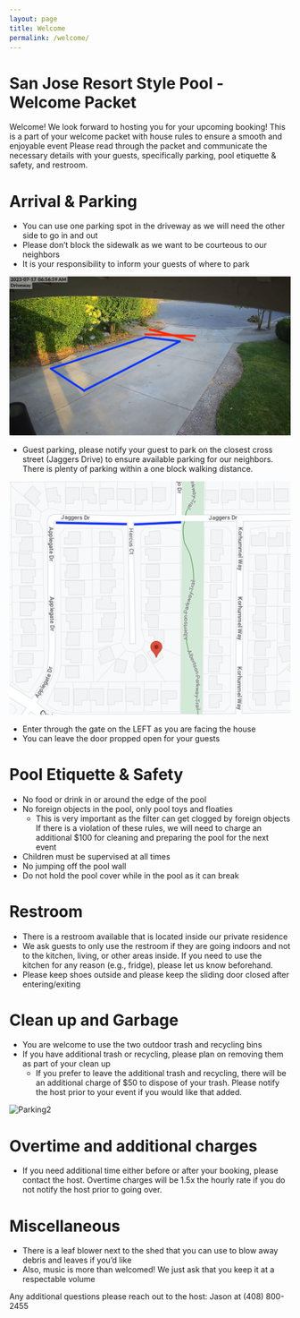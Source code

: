 ```yaml
---
layout: page
title: Welcome
permalink: /welcome/
---
```


# San Jose Resort Style Pool - Welcome Packet


Welcome! We look forward to hosting you for your upcoming booking!
This is a part of your welcome packet with house rules to ensure a smooth and enjoyable event
Please read through the packet and communicate the necessary details with your guests, specifically parking, pool etiquette & safety, and restroom. 

# Arrival & Parking

- You can use one parking spot in the driveway as we will need the other side to go in and out 
- Please don’t block the sidewalk as we want to be courteous to our neighbors 
- It is your responsibility to inform your guests of where to park

![Parking1](/images/welcome/parking1.jpg)

- Guest parking, please notify your guest to park on the closest cross street (Jaggers Drive) to ensure available parking for our neighbors. There is plenty of parking within a one block walking distance.

![Parking2](/images/welcome/parking2.png)

- Enter through the gate on the LEFT as you are facing the house
- You can leave the door propped open for your guests

# Pool Etiquette & Safety

- No food or drink in or around the edge of the pool
- No foreign objects in the pool, only pool toys and floaties
    - This is very important as the filter can get clogged by foreign objects 
    If there is a violation of these rules, we will need to charge an additional $100 for cleaning and preparing the pool for the next event
- Children must be supervised at all times
- No jumping off the pool wall 
- Do not hold the pool cover while in the pool as it can break 

# Restroom
- There is a restroom available that is located inside our private residence
- We ask guests to only use the restroom if they are going indoors and not to the kitchen, living, or other areas inside. If you need to use the kitchen for any reason (e.g., fridge), please let us know beforehand. 
- Please keep shoes outside and please keep the sliding door closed after entering/exiting 

# Clean up and Garbage
- You are welcome to use the two outdoor trash and recycling bins
- If you have additional trash or recycling, please plan on removing them as part of your clean up
    - If you prefer to leave the additional trash and recycling, there will be an additional charge of $50 to dispose of your trash. Please notify the host prior to your event if you would like that added. 

![Parking2](/images/welcome/trash_cans.jpg)

# Overtime and additional charges 
- If you need additional time either before or after your booking, please contact the host. Overtime charges will be 1.5x the hourly rate if you do not notify the host prior to going over. 

# Miscellaneous 
- There is a leaf blower next to the shed that you can use to blow away debris and leaves if you’d like
- Also, music is more than welcomed! We just ask that you keep it at a respectable volume

Any additional questions please reach out to the host: Jason at (408) 800-2455
